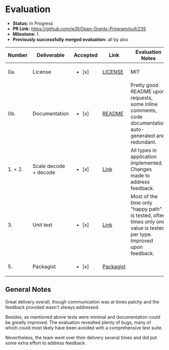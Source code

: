 # Evaluation

- **Status:** In Progress
- **PR Link:** https://github.com/w3f/Open-Grants-Program/pull/235
- **Milestone:** 1
- **Previously successfully merged evaluation:** all by alxs

| Number | Deliverable | Accepted | Link | Evaluation Notes |
| ------ | ----------- | -------- | ---- |----------------- |
| 0a. | License | <ul><li>[x] </li></ul> | [LICENSE](https://github.com/gmajor-encrypt/php-scale-codec/blob/master/LICENSE) | MIT
| 0b. | Documentation | <ul><li>[x] </li></ul> | [README](https://github.com/gmajor-encrypt/php-scale-codec#basic-usage) | Pretty good README upon requests, some inline comments, code documentation auto-generated and redundant.
| 1. + 2. | Scale decode + decode | <ul><li>[x] </li></ul> | [Link](https://github.com/gmajor-encrypt/php-scale-codec/tree/master/src/Codec) | All types in application implemented. Changes made to address feedback.
| 3. | Unit test | <ul><li>[x] </li></ul> | [Link](https://github.com/gmajor-encrypt/php-scale-codec/tree/master/test/Codec) | Most of the time only "happy path" is tested, often times only one value is tested per type. Improved upon feedback.
| 5. | Packagist | <ul><li>[x] </li></ul> | [Packagist](https://packagist.org/packages/gmajor/substrate-codec-php) | |

## General Notes

Great delivery overall, though communication was at times patchy and the feedback provided wasn't always addressed.

Besides, as mentioned above tests were minimal and documentation could be greatly improved. The evaluation revealted plenty of bugs, many of which could most likely have been avoided with a comprehensive test suite.

Nevertheless, the team went over their delivery several times and did put some extra effort to address feedback.